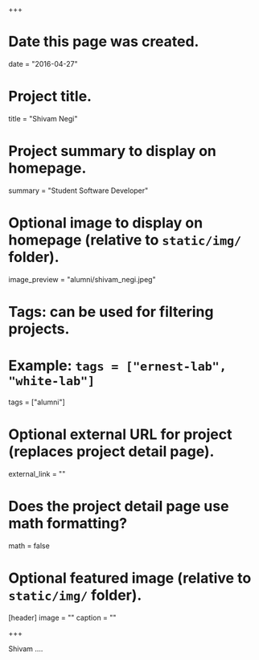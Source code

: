 +++
# Date this page was created.
date = "2016-04-27"

# Project title.
title = "Shivam Negi"

# Project summary to display on homepage.
summary = "Student Software Developer"

# Optional image to display on homepage (relative to `static/img/` folder).
image_preview = "alumni/shivam_negi.jpeg"

# Tags: can be used for filtering projects.
# Example: `tags = ["ernest-lab", "white-lab"]`
tags = ["alumni"]

# Optional external URL for project (replaces project detail page).
external_link = ""

# Does the project detail page use math formatting?
math = false

# Optional featured image (relative to `static/img/` folder).
[header]
image = ""
caption = ""

+++

Shivam ....